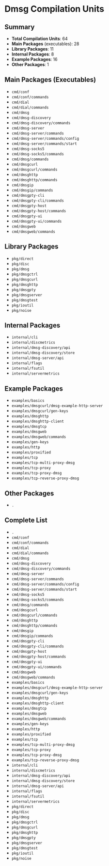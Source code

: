 # Dmsg Compilation Units

## Summary

- **Total Compilation Units**: 64
- **Main Packages** (executables): 28
- **Library Packages**: 11
- **Internal Packages**: 8
- **Example Packages**: 16
- **Other Packages**: 1

## Main Packages (Executables)

- `cmd/conf`
- `cmd/conf/commands`
- `cmd/dial`
- `cmd/dial/commands`
- `cmd/dmsg`
- `cmd/dmsg-discovery`
- `cmd/dmsg-discovery/commands`
- `cmd/dmsg-server`
- `cmd/dmsg-server/commands`
- `cmd/dmsg-server/commands/config`
- `cmd/dmsg-server/commands/start`
- `cmd/dmsg-socks5`
- `cmd/dmsg-socks5/commands`
- `cmd/dmsg/commands`
- `cmd/dmsgcurl`
- `cmd/dmsgcurl/commands`
- `cmd/dmsghttp`
- `cmd/dmsghttp/commands`
- `cmd/dmsgip`
- `cmd/dmsgip/commands`
- `cmd/dmsgpty-cli`
- `cmd/dmsgpty-cli/commands`
- `cmd/dmsgpty-host`
- `cmd/dmsgpty-host/commands`
- `cmd/dmsgpty-ui`
- `cmd/dmsgpty-ui/commands`
- `cmd/dmsgweb`
- `cmd/dmsgweb/commands`

## Library Packages

- `pkg/direct`
- `pkg/disc`
- `pkg/dmsg`
- `pkg/dmsgctrl`
- `pkg/dmsgcurl`
- `pkg/dmsghttp`
- `pkg/dmsgpty`
- `pkg/dmsgserver`
- `pkg/dmsgtest`
- `pkg/ioutil`
- `pkg/noise`

## Internal Packages

- `internal/cli`
- `internal/discmetrics`
- `internal/dmsg-discovery/api`
- `internal/dmsg-discovery/store`
- `internal/dmsg-server/api`
- `internal/flags`
- `internal/fsutil`
- `internal/servermetrics`

## Example Packages

- `examples/basics`
- `examples/dmsgcurl/dmsg-example-http-server`
- `examples/dmsgcurl/gen-keys`
- `examples/dmsghttp`
- `examples/dmsghttp-client`
- `examples/dmsgtcp`
- `examples/dmsgweb`
- `examples/dmsgweb/commands`
- `examples/gen-keys`
- `examples/http`
- `examples/proxified`
- `examples/tcp`
- `examples/tcp-multi-proxy-dmsg`
- `examples/tcp-proxy`
- `examples/tcp-proxy-dmsg`
- `examples/tcp-reverse-proxy-dmsg`

## Other Packages

- `.`

## Complete List

- `.`
- `cmd/conf`
- `cmd/conf/commands`
- `cmd/dial`
- `cmd/dial/commands`
- `cmd/dmsg`
- `cmd/dmsg-discovery`
- `cmd/dmsg-discovery/commands`
- `cmd/dmsg-server`
- `cmd/dmsg-server/commands`
- `cmd/dmsg-server/commands/config`
- `cmd/dmsg-server/commands/start`
- `cmd/dmsg-socks5`
- `cmd/dmsg-socks5/commands`
- `cmd/dmsg/commands`
- `cmd/dmsgcurl`
- `cmd/dmsgcurl/commands`
- `cmd/dmsghttp`
- `cmd/dmsghttp/commands`
- `cmd/dmsgip`
- `cmd/dmsgip/commands`
- `cmd/dmsgpty-cli`
- `cmd/dmsgpty-cli/commands`
- `cmd/dmsgpty-host`
- `cmd/dmsgpty-host/commands`
- `cmd/dmsgpty-ui`
- `cmd/dmsgpty-ui/commands`
- `cmd/dmsgweb`
- `cmd/dmsgweb/commands`
- `examples/basics`
- `examples/dmsgcurl/dmsg-example-http-server`
- `examples/dmsgcurl/gen-keys`
- `examples/dmsghttp`
- `examples/dmsghttp-client`
- `examples/dmsgtcp`
- `examples/dmsgweb`
- `examples/dmsgweb/commands`
- `examples/gen-keys`
- `examples/http`
- `examples/proxified`
- `examples/tcp`
- `examples/tcp-multi-proxy-dmsg`
- `examples/tcp-proxy`
- `examples/tcp-proxy-dmsg`
- `examples/tcp-reverse-proxy-dmsg`
- `internal/cli`
- `internal/discmetrics`
- `internal/dmsg-discovery/api`
- `internal/dmsg-discovery/store`
- `internal/dmsg-server/api`
- `internal/flags`
- `internal/fsutil`
- `internal/servermetrics`
- `pkg/direct`
- `pkg/disc`
- `pkg/dmsg`
- `pkg/dmsgctrl`
- `pkg/dmsgcurl`
- `pkg/dmsghttp`
- `pkg/dmsgpty`
- `pkg/dmsgserver`
- `pkg/dmsgtest`
- `pkg/ioutil`
- `pkg/noise`
